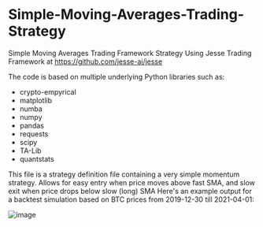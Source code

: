 # Simple-Moving-Averages-Trading-Strategy
Simple Moving Averages Trading Framework Strategy
Using Jesse Trading Framework at https://github.com/jesse-ai/jesse

The code is based on multiple underlying Python libraries such as:
* crypto-empyrical
* matplotlib
* numba
* numpy
* pandas
* requests
* scipy
* TA-Lib
* quantstats

This file is a strategy definition file containing a very simple momentum strategy. 
Allows for easy entry when price moves above fast SMA, and slow exit when price drops below slow (long) SMA
Here's an example output for a backtest simulation based on BTC prices from 2019-12-30 till 2021-04-01:

![image](https://user-images.githubusercontent.com/78446548/115109783-16107000-9f78-11eb-9b02-efb7f15c149b.png)
